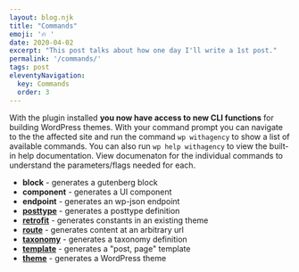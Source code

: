 ```yaml
---
layout: blog.njk
title: "Commands"
emoji: '🔥 '
date: 2020-04-02
excerpt: "This post talks about how one day I'll write a 1st post."
permalink: '/commands/'
tags: post
eleventyNavigation:
  key: Commands
  order: 3
---
```



With the plugin installed **you now have access to new CLI functions** for building WordPress themes. With your command prompt you can navigate to the the affected site and run the command `wp withagency` to show a list of available commands. You can also run `wp help withagency` to view the built-in help documentation. View documenaton for the individual commands to understand the parameters/flags needed for each.


- **block** - generates a gutenberg block
- **component** - generates a UI component
- **endpoint** - generates an wp-json endpoint
- **[posttype](/commands/posttype/)** - generates a posttype definition
- **[retrofit](/commands/retrofit/)** - generates constants in an existing theme
- **[route](/commands/route/)** - generates content at an arbitrary url
- **[taxonomy](/commands/taxonomy/)** - generates a taxonomy definition
- **[template](/commands/template/)** - generates a "post, page" template
- **[theme](/commands/theme/)** - generates a WordPress theme

